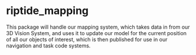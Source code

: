 # riptide_mapping
This package will handle our mapping system, which takes data in from our 3D Vision System, and uses it to update our model for the current position of all 
our objects of interest, which is then published for use in our navigation and task code systems.
